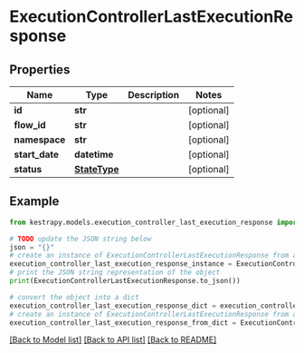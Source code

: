 # ExecutionControllerLastExecutionResponse


## Properties

Name | Type | Description | Notes
------------ | ------------- | ------------- | -------------
**id** | **str** |  | [optional] 
**flow_id** | **str** |  | [optional] 
**namespace** | **str** |  | [optional] 
**start_date** | **datetime** |  | [optional] 
**status** | [**StateType**](StateType.md) |  | [optional] 

## Example

```python
from kestrapy.models.execution_controller_last_execution_response import ExecutionControllerLastExecutionResponse

# TODO update the JSON string below
json = "{}"
# create an instance of ExecutionControllerLastExecutionResponse from a JSON string
execution_controller_last_execution_response_instance = ExecutionControllerLastExecutionResponse.from_json(json)
# print the JSON string representation of the object
print(ExecutionControllerLastExecutionResponse.to_json())

# convert the object into a dict
execution_controller_last_execution_response_dict = execution_controller_last_execution_response_instance.to_dict()
# create an instance of ExecutionControllerLastExecutionResponse from a dict
execution_controller_last_execution_response_from_dict = ExecutionControllerLastExecutionResponse.from_dict(execution_controller_last_execution_response_dict)
```
[[Back to Model list]](../README.md#documentation-for-models) [[Back to API list]](../README.md#documentation-for-api-endpoints) [[Back to README]](../README.md)


